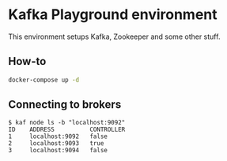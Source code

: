 # Kafka Playground environment

This environment setups Kafka, Zookeeper and some other stuff.


## How-to
```bash
docker-compose up -d
```

## Connecting to brokers
```
$ kaf node ls -b "localhost:9092"
ID    ADDRESS          CONTROLLER   
1     localhost:9092   false        
2     localhost:9093   true         
3     localhost:9094   false  
```
